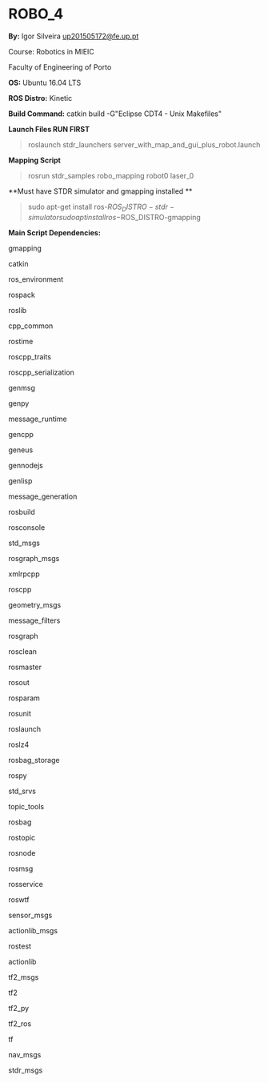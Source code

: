 # ROBO_4

**By:** Igor Silveira up201505172@fe.up.pt

Course: Robotics in MIEIC

Faculty of Engineering of Porto


**OS:** Ubuntu 16.04 LTS

**ROS Distro:** Kinetic

**Build Command:** catkin build -G"Eclipse CDT4 - Unix Makefiles"

**Launch Files RUN FIRST**
> roslaunch stdr_launchers server_with_map_and_gui_plus_robot.launch

**Mapping Script**
> rosrun stdr_samples robo_mapping robot0 laser_0

**Must have STDR simulator and gmapping installed **
> sudo apt-get install ros-$ROS_DISTRO-stdr-simulator
> sudo apt install ros-$ROS_DISTRO-gmapping

**Main Script Dependencies:**

gmapping 

catkin

ros_environment

rospack

roslib

cpp_common

rostime

roscpp_traits

roscpp_serialization

genmsg

genpy

message_runtime

gencpp

geneus

gennodejs

genlisp

message_generation

rosbuild

rosconsole

std_msgs

rosgraph_msgs

xmlrpcpp

roscpp

geometry_msgs

message_filters

rosgraph

rosclean

rosmaster

rosout

rosparam

rosunit

roslaunch

roslz4

rosbag_storage

rospy

std_srvs

topic_tools

rosbag

rostopic

rosnode

rosmsg

rosservice

roswtf

sensor_msgs

actionlib_msgs

rostest

actionlib

tf2_msgs

tf2

tf2_py

tf2_ros

tf

nav_msgs

stdr_msgs
